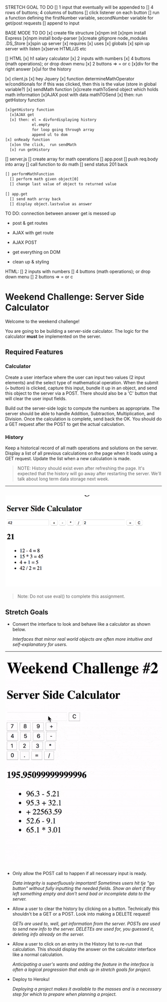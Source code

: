 STRETCH GOAL TO DO 
[] 1 input that eventually will be appended to 
[] 4 rows of buttons; 4 columns of buttons 
[] click listener on each button
  [] run a function defining the firstNumber variable, secondNumber variable for get/post requests
  [] append to input




BASE MODE TO DO 
[x] create file structure 
[x]npm init
[x]npm install Express
[x]npm install body-parser
[x]create gitignore
  node_modules
  .DS_Store
[x]spin up server
  [x] requires 
  [x] uses
  [x] globals 
  [x] spin up server with listen 
[x]serve HTML/JS etc

[] HTML
  [x] h1 salary calculator
  [x]  2 inputs with numbers 
  [x] 4 buttons (math operations); or drop down menu 
  [x] 2 buttons => = or c 
  [x]div for the right answer
  [x]ul for the history

[x] client.js 
    [x] hey Jquery 
    [x] function determineMathOperator w/conditionals for if this was clicked, then this is the value (store in global variable?)
    [x] sendMath function
      [x]create mathToSend object which holds math information
      [x]AJAX post with data mathTOSend
      [x] then: run getHistory function 

    [x]getHistory function 
      [x]AJAX get
      [x] then: el = divfordisplaying history
                el.empty
                for loop going through array
                append ul to dom 
    [x] onReady function
      [x]on the click,  run sendMath
      [x] run getHistory

[] server.js
    [] create array for math operations
    [] app.post 
      [] push req.body into array
      [] call function to do math
      [] send status 201 back

    [] performMathFunction 
      [] perform math given object[0] 
      [] change last value of object to returned value 

    [] app.get 
      [] send math array back
      [] display object.lastvalue as answer 


TO DO: connection between answer get is messed up 



- post & get routes

- AJAX with get route
- AJAX POST
- get everything on DOM
- clean up & styling


HTML: 
[] 2 inputs with numbers 
[] 4 buttons (math operations); or drop down menu 
[] 2 buttons => = or c 


# Weekend Challenge: Server Side Calculator

Welcome to the weekend challenge!

You are going to be building a server-side calculator. The logic for the calculator **must** be implemented on the server. 

## Required Features

### Calculator

Create a user interface where the user can input two values (2 input elements) and the select type of mathematical operation. When the submit (`=` button) is clicked, capture this input, bundle it up in an object, and send this object to the server via a POST. There should also be a 'C' button that will clear the user input fields.

Build out the server-side logic to compute the numbers as appropriate. The server should be able to handle Addition, Subtraction, Multiplication, and Division. Once the calculation is complete, send back the OK. You should do a GET request after the POST to get the actual calculation.

### History

Keep a historical record of all math operations and solutions on the server. Display a list of all previous calculations on the page when it loads using a GET request. Update the list when a new calculation is made.

> NOTE: History should exist even after refreshing the page. It's expected that the history will go away after restarting the server. We'll talk about long term data storage next week.

---
![base mode interface](images/baseMode.png)
---

> Note: Do not use eval() to complete this assignment.

## Stretch Goals

- Convert the interface to look and behave like a calculator as shown below.

  *Interfaces that mirror real world objects are often more intuitive and self-explanatory for users.*

---
![calculator interface](images/stretchGoal_interface.gif)
---

- Only allow the POST call to happen if all necessary input is ready.

  *Data integrity is superfluously important! Sometimes users hit tje "go button" without fully inputting the needed fields. Show an alert if they left something empty and don't send bad or incomplete data to the server.*

- Allow a user to clear the history by clicking on a button. Technically this shouldn't be a GET or a POST. Look into making a DELETE request!

  *GETs are used to, well, get information from the server. POSTs are used to send new info to the server. DELETEs are used for, you guessed it, deleting info already on the server.*

- Allow a user to click on an entry in the History list to re-run that calculation. This should display the answer on the calculator interface like a normal calculation.

  *Anticipating a user's wants and adding the feature in the interface is often a logical progression that ends up in stretch goals for project.*

- Deploy to Heroku!

  *Deploying a project makes it available to the masses and is a necessary step for which to prepare when planning a project.*
